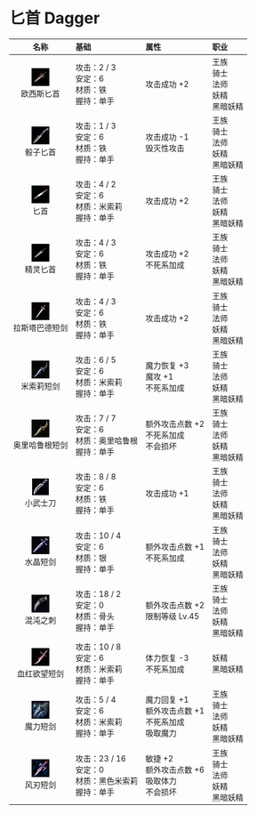 # 匕首 Dagger

| 名称 | 基础 | 属性| 职业 |
| :--: | :--- | :---| :--- |
| <center><img src="/weapon/w016.jpg"/></center> 欧西斯匕首 | 攻击：2 / 3<br>安定：6<br>材质：铁<br>握持：单手 | 攻击成功 +2 | 王族<br>骑士<br>法师<br>妖精<br>黑暗妖精 |
| <center><img src="/weapon/w057.jpg"/></center> 骰子匕首 | 攻击：1 / 3<br>安定：6<br>材质：铁<br>握持：单手 | 攻击成功 -1<br>毁灭性攻击 | 王族<br>骑士<br>法师<br>妖精<br>黑暗妖精 |
| <center><img src="/weapon/w017.jpg"/></center> 匕首 | 攻击：4 / 2<br>安定：6<br>材质：米索莉<br>握持：单手 | 攻击成功 +2 | 王族<br>骑士<br>法师<br>妖精<br>黑暗妖精 |
| <center><img src="/weapon/w015.jpg"/></center> 精灵匕首 | 攻击：4 / 3<br>安定：6<br>材质：铁<br>握持：单手 | 攻击成功 +2<br>不死系加成 | 王族<br>骑士<br>法师<br>妖精<br>黑暗妖精 |
| <center><img src="/weapon/w176.jpg"/></center> 拉斯塔巴德短剑 | 攻击：4 / 3<br>安定：6<br>材质：铁<br>握持：单手 | 攻击成功 +2 | 王族<br>骑士<br>法师<br>妖精<br>黑暗妖精 |
| <center><img src="/weapon/w210.jpg"/></center> 米索莉短剑 | 攻击：6 / 5<br>安定：6<br>材质：米索莉<br>握持：单手 | 魔力恢复 +3<br>魔攻 +1<br>不死系加成 | 王族<br>骑士<br>法师<br>妖精<br>黑暗妖精 |
| <center><img src="/weapon/w211.jpg"/></center> 奥里哈鲁根短剑 | 攻击：7 / 7<br>安定：6<br>材质：奥里哈鲁根<br>握持：单手 | 额外攻击点数 +2<br>不死系加成<br>不会损坏 | 王族<br>骑士<br>法师<br>妖精<br>黑暗妖精 |
| <center><img src="/weapon/w182.jpg"/></center> 小武士刀 | 攻击：8 / 8<br>安定：6<br>材质：铁<br>握持：单手 | 攻击成功 +1 | 王族<br>骑士<br>法师<br>妖精<br>黑暗妖精 |
| <center><img src="/weapon/w232.jpg"/></center> 水晶短剑 | 攻击：10 / 4<br>安定：6<br>材质：银<br>握持：单手 | 额外攻击点数 +1<br>不死系加成 | 王族<br>骑士<br>法师<br>妖精<br>黑暗妖精 |
| <center><img src="/weapon/w243.jpg"/></center> 混沌之刺 | 攻击：18 / 2<br>安定：0<br>材质：骨头<br>握持：单手 | 额外攻击点数 +2<br>限制等级 Lv.45 | 王族<br>骑士<br>法师<br>妖精<br>黑暗妖精 |
| <center><img src="/weapon/w218.jpg"/></center> 血红欲望短剑 | 攻击：10 / 8<br>安定：6<br>材质：米索莉<br>握持：单手 | 体力恢复 -3<br>不死系加成 | 妖精<br>黑暗妖精 |
| <center><img src="/weapon/w291.jpg"/></center> 魔力短剑 | 攻击：5 / 4<br>安定：6<br>材质：米索莉<br>握持：单手 | 魔力回复 +1<br>额外攻击点数 +1<br>不死系加成<br>吸取魔力 | 王族<br>骑士<br>法师<br>妖精<br>黑暗妖精 |
| <center><img src="/weapon/3245.gif"/></center> 风刃短剑 | 攻击：23 / 16<br>安定：0<br>材质：黑色米索莉<br>握持：单手 | 敏捷 +2<br>额外攻击点数 +6<br>吸取体力<br>不会损坏 | 王族<br>骑士<br>法师<br>妖精<br>黑暗妖精 |